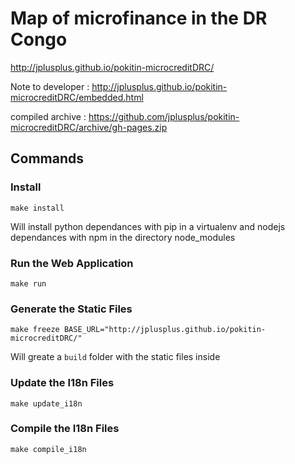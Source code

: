 Map of microfinance in the DR Congo
===================================

http://jplusplus.github.io/pokitin-microcreditDRC/

Note to developer : http://jplusplus.github.io/pokitin-microcreditDRC/embedded.html

compiled archive : https://github.com/jplusplus/pokitin-microcreditDRC/archive/gh-pages.zip

## Commands

### Install

	make install

Will install python dependances with pip in a virtualenv and nodejs dependances with npm in the directory node_modules

### Run the Web Application

	make run

### Generate the Static Files

	make freeze BASE_URL="http://jplusplus.github.io/pokitin-microcreditDRC/"

Will greate a `build` folder with the static files inside

### Update the I18n Files

	make update_i18n

### Compile the I18n Files

	make compile_i18n
